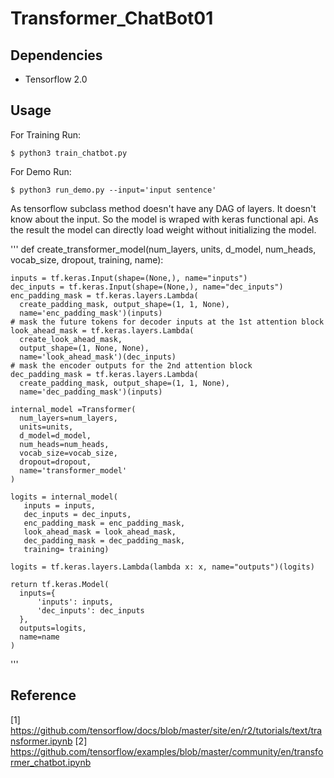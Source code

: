 # Transformer_ChatBot01




## Dependencies

* Tensorflow 2.0


## Usage

For Training Run:

```
$ python3 train_chatbot.py 

```

For Demo Run:

``` 
$ python3 run_demo.py --input='input sentence'

```

As tensorflow subclass method doesn't have any DAG of layers. It doesn't know about the input. So the model is wraped with keras functional api. As the result the model can directly load weight without initializing the model.

'''
  def create_transformer_model(num_layers, units, d_model, num_heads, vocab_size, dropout, training, name):

    inputs = tf.keras.Input(shape=(None,), name="inputs")
    dec_inputs = tf.keras.Input(shape=(None,), name="dec_inputs")
    enc_padding_mask = tf.keras.layers.Lambda(
      create_padding_mask, output_shape=(1, 1, None),
      name='enc_padding_mask')(inputs)
    # mask the future tokens for decoder inputs at the 1st attention block
    look_ahead_mask = tf.keras.layers.Lambda(
      create_look_ahead_mask,
      output_shape=(1, None, None),
      name='look_ahead_mask')(dec_inputs)
    # mask the encoder outputs for the 2nd attention block
    dec_padding_mask = tf.keras.layers.Lambda(
      create_padding_mask, output_shape=(1, 1, None),
      name='dec_padding_mask')(inputs)

    internal_model =Transformer(
      num_layers=num_layers,
      units=units,
      d_model=d_model,
      num_heads=num_heads,
      vocab_size=vocab_size,
      dropout=dropout, 
      name='transformer_model'
    )

    logits = internal_model(
       inputs = inputs,
       dec_inputs = dec_inputs, 
       enc_padding_mask = enc_padding_mask, 
       look_ahead_mask = look_ahead_mask, 
       dec_padding_mask = dec_padding_mask,
       training= training)

    logits = tf.keras.layers.Lambda(lambda x: x, name="outputs")(logits)

    return tf.keras.Model(
      inputs={
          'inputs': inputs, 
          'dec_inputs': dec_inputs
      }, 
      outputs=logits, 
      name=name
    )
'''

## Reference

[1] https://github.com/tensorflow/docs/blob/master/site/en/r2/tutorials/text/transformer.ipynb
[2] https://github.com/tensorflow/examples/blob/master/community/en/transformer_chatbot.ipynb


